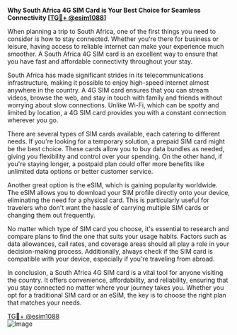 **Why South Africa 4G SIM Card is Your Best Choice for Seamless Connectivity [[TG💪+ @esim1088](https://t.me/s/esim1088)]**

When planning a trip to South Africa, one of the first things you need to consider is how to stay connected. Whether you're there for business or leisure, having access to reliable internet can make your experience much smoother. A South Africa 4G SIM card is an excellent way to ensure that you have fast and affordable connectivity throughout your stay.

South Africa has made significant strides in its telecommunications infrastructure, making it possible to enjoy high-speed internet almost anywhere in the country. A 4G SIM card ensures that you can stream videos, browse the web, and stay in touch with family and friends without worrying about slow connections. Unlike Wi-Fi, which can be spotty and limited by location, a 4G SIM card provides you with a constant connection wherever you go.

There are several types of SIM cards available, each catering to different needs. If you're looking for a temporary solution, a prepaid SIM card might be the best choice. These cards allow you to buy data bundles as needed, giving you flexibility and control over your spending. On the other hand, if you're staying longer, a postpaid plan could offer more benefits like unlimited data options or better customer service.

Another great option is the eSIM, which is gaining popularity worldwide. The eSIM allows you to download your SIM profile directly onto your device, eliminating the need for a physical card. This is particularly useful for travelers who don't want the hassle of carrying multiple SIM cards or changing them out frequently.

No matter which type of SIM card you choose, it's essential to research and compare plans to find the one that suits your usage habits. Factors such as data allowances, call rates, and coverage areas should all play a role in your decision-making process. Additionally, always check if the SIM card is compatible with your device, especially if you're traveling from abroad.

In conclusion, a South Africa 4G SIM card is a vital tool for anyone visiting the country. It offers convenience, affordability, and reliability, ensuring that you stay connected no matter where your journey takes you. Whether you opt for a traditional SIM card or an eSIM, the key is to choose the right plan that matches your needs.

[TG💪+ @esim1088](https://t.me/s/esim1088)  
![Image](https://i.postimg.cc/Y0z9fWf4/image.png)